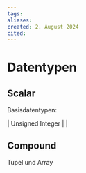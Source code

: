 ```yaml
---
tags: 
aliases: 
created: 2. August 2024
cited:
---
```


# Datentypen

## Scalar

Basisdatentypen:

| Unsigned Integer | |

## Compound

Tupel und Array